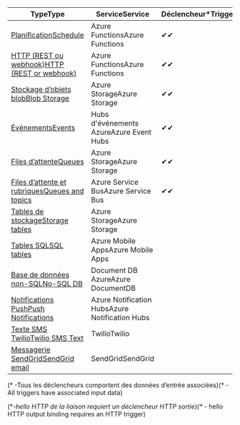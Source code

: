 | <span data-ttu-id="a6e83-101">Type</span><span class="sxs-lookup"><span data-stu-id="a6e83-101">Type</span></span> | <span data-ttu-id="a6e83-102">Service</span><span class="sxs-lookup"><span data-stu-id="a6e83-102">Service</span></span> | <span data-ttu-id="a6e83-103">Déclencheur*</span><span class="sxs-lookup"><span data-stu-id="a6e83-103">Trigger*</span></span> | <span data-ttu-id="a6e83-104">Entrée</span><span class="sxs-lookup"><span data-stu-id="a6e83-104">Input</span></span> | <span data-ttu-id="a6e83-105">Sortie</span><span class="sxs-lookup"><span data-stu-id="a6e83-105">Output</span></span> |  
| --- | --- | --- | --- | --- |  
| [<span data-ttu-id="a6e83-106">Planification</span><span class="sxs-lookup"><span data-stu-id="a6e83-106">Schedule</span></span>](../articles/azure-functions/functions-bindings-timer.md)  |<span data-ttu-id="a6e83-107">Azure Functions</span><span class="sxs-lookup"><span data-stu-id="a6e83-107">Azure Functions</span></span> |<span data-ttu-id="a6e83-108">✔</span><span class="sxs-lookup"><span data-stu-id="a6e83-108">✔</span></span> | | |  
| [<span data-ttu-id="a6e83-109">HTTP (REST ou webhook)</span><span class="sxs-lookup"><span data-stu-id="a6e83-109">HTTP (REST or webhook)</span></span>](../articles/azure-functions/functions-bindings-http-webhook.md) |<span data-ttu-id="a6e83-110">Azure Functions</span><span class="sxs-lookup"><span data-stu-id="a6e83-110">Azure Functions</span></span> |<span data-ttu-id="a6e83-111">✔</span><span class="sxs-lookup"><span data-stu-id="a6e83-111">✔</span></span> |  |<span data-ttu-id="a6e83-112">✔\**</span><span class="sxs-lookup"><span data-stu-id="a6e83-112">✔\**</span></span> |  
| [<span data-ttu-id="a6e83-113">Stockage d’objets blob</span><span class="sxs-lookup"><span data-stu-id="a6e83-113">Blob Storage</span></span>](../articles/azure-functions/functions-bindings-storage-blob.md) |<span data-ttu-id="a6e83-114">Azure Storage</span><span class="sxs-lookup"><span data-stu-id="a6e83-114">Azure Storage</span></span> |<span data-ttu-id="a6e83-115">✔</span><span class="sxs-lookup"><span data-stu-id="a6e83-115">✔</span></span> |<span data-ttu-id="a6e83-116">✔</span><span class="sxs-lookup"><span data-stu-id="a6e83-116">✔</span></span> |<span data-ttu-id="a6e83-117">✔</span><span class="sxs-lookup"><span data-stu-id="a6e83-117">✔</span></span> |  
| [<span data-ttu-id="a6e83-118">Événements</span><span class="sxs-lookup"><span data-stu-id="a6e83-118">Events</span></span>](../articles/azure-functions/functions-bindings-event-hubs.md) |<span data-ttu-id="a6e83-119">Hubs d'événements Azure</span><span class="sxs-lookup"><span data-stu-id="a6e83-119">Azure Event Hubs</span></span> |<span data-ttu-id="a6e83-120">✔</span><span class="sxs-lookup"><span data-stu-id="a6e83-120">✔</span></span> | |<span data-ttu-id="a6e83-121">✔</span><span class="sxs-lookup"><span data-stu-id="a6e83-121">✔</span></span> |  
| [<span data-ttu-id="a6e83-122">Files d’attente</span><span class="sxs-lookup"><span data-stu-id="a6e83-122">Queues</span></span>](../articles/azure-functions/functions-bindings-storage-queue.md) |<span data-ttu-id="a6e83-123">Azure Storage</span><span class="sxs-lookup"><span data-stu-id="a6e83-123">Azure Storage</span></span> |<span data-ttu-id="a6e83-124">✔</span><span class="sxs-lookup"><span data-stu-id="a6e83-124">✔</span></span> | |<span data-ttu-id="a6e83-125">✔</span><span class="sxs-lookup"><span data-stu-id="a6e83-125">✔</span></span> |  
| [<span data-ttu-id="a6e83-126">Files d’attente et rubriques</span><span class="sxs-lookup"><span data-stu-id="a6e83-126">Queues and topics</span></span>](../articles/azure-functions/functions-bindings-service-bus.md) |<span data-ttu-id="a6e83-127">Azure Service Bus</span><span class="sxs-lookup"><span data-stu-id="a6e83-127">Azure Service Bus</span></span> |<span data-ttu-id="a6e83-128">✔</span><span class="sxs-lookup"><span data-stu-id="a6e83-128">✔</span></span> | |<span data-ttu-id="a6e83-129">✔</span><span class="sxs-lookup"><span data-stu-id="a6e83-129">✔</span></span> |  
| [<span data-ttu-id="a6e83-130">Tables de stockage</span><span class="sxs-lookup"><span data-stu-id="a6e83-130">Storage tables</span></span>](../articles/azure-functions/functions-bindings-storage-table.md) |<span data-ttu-id="a6e83-131">Azure Storage</span><span class="sxs-lookup"><span data-stu-id="a6e83-131">Azure Storage</span></span> | |<span data-ttu-id="a6e83-132">✔</span><span class="sxs-lookup"><span data-stu-id="a6e83-132">✔</span></span> |<span data-ttu-id="a6e83-133">✔</span><span class="sxs-lookup"><span data-stu-id="a6e83-133">✔</span></span> |  
| [<span data-ttu-id="a6e83-134">Tables SQL</span><span class="sxs-lookup"><span data-stu-id="a6e83-134">SQL tables</span></span>](../articles/azure-functions/functions-bindings-mobile-apps.md) |<span data-ttu-id="a6e83-135">Azure Mobile Apps</span><span class="sxs-lookup"><span data-stu-id="a6e83-135">Azure Mobile Apps</span></span> | |<span data-ttu-id="a6e83-136">✔</span><span class="sxs-lookup"><span data-stu-id="a6e83-136">✔</span></span> |<span data-ttu-id="a6e83-137">✔</span><span class="sxs-lookup"><span data-stu-id="a6e83-137">✔</span></span> |  
| [<span data-ttu-id="a6e83-138">Base de données non-SQL</span><span class="sxs-lookup"><span data-stu-id="a6e83-138">No-SQL DB</span></span>](../articles/azure-functions/functions-bindings-documentdb.md) | <span data-ttu-id="a6e83-139">Document DB Azure</span><span class="sxs-lookup"><span data-stu-id="a6e83-139">Azure DocumentDB</span></span> | |<span data-ttu-id="a6e83-140">✔</span><span class="sxs-lookup"><span data-stu-id="a6e83-140">✔</span></span> |<span data-ttu-id="a6e83-141">✔</span><span class="sxs-lookup"><span data-stu-id="a6e83-141">✔</span></span> |  
| [<span data-ttu-id="a6e83-142">Notifications Push</span><span class="sxs-lookup"><span data-stu-id="a6e83-142">Push Notifications</span></span>](../articles/azure-functions/functions-bindings-notification-hubs.md) |<span data-ttu-id="a6e83-143">Azure Notification Hubs</span><span class="sxs-lookup"><span data-stu-id="a6e83-143">Azure Notification Hubs</span></span> | | |<span data-ttu-id="a6e83-144">✔</span><span class="sxs-lookup"><span data-stu-id="a6e83-144">✔</span></span> |  
| [<span data-ttu-id="a6e83-145">Texte SMS Twilio</span><span class="sxs-lookup"><span data-stu-id="a6e83-145">Twilio SMS Text</span></span>](../articles/azure-functions/functions-bindings-twilio.md) |<span data-ttu-id="a6e83-146">Twilio</span><span class="sxs-lookup"><span data-stu-id="a6e83-146">Twilio</span></span> | | |<span data-ttu-id="a6e83-147">✔</span><span class="sxs-lookup"><span data-stu-id="a6e83-147">✔</span></span> |
| [<span data-ttu-id="a6e83-148">Messagerie SendGrid</span><span class="sxs-lookup"><span data-stu-id="a6e83-148">SendGrid email</span></span>](../articles/azure-functions/functions-bindings-sendgrid.md) | <span data-ttu-id="a6e83-149">SendGrid</span><span class="sxs-lookup"><span data-stu-id="a6e83-149">SendGrid</span></span> | | |<span data-ttu-id="a6e83-150">✔</span><span class="sxs-lookup"><span data-stu-id="a6e83-150">✔</span></span> |

<span data-ttu-id="a6e83-151">(\* -Tous les déclencheurs comportent des données d’entrée associées)</span><span class="sxs-lookup"><span data-stu-id="a6e83-151">(\* - All triggers have associated input data)</span></span>

<span data-ttu-id="a6e83-152">(\**-hello HTTP de la liaison requiert un déclencheur HTTP sortie)</span><span class="sxs-lookup"><span data-stu-id="a6e83-152">(\** - hello HTTP output binding requires an HTTP trigger)</span></span>


